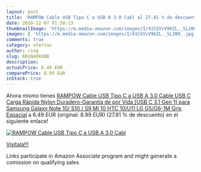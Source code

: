 ```yaml
---
layout: post
title: 'RAMPOW Cable USB Tipo C a USB A 3.0 Cabl al 27.81 % de descuento'
date: 2020-12-07 01:50:13
thumbnailImage: 'https://m.media-amazon.com/images/I/41CGYvV96ZL._SL200_.jpg'
images: [ 'https://m.media-amazon.com/images/I/41CGYvV96ZL._SL200_.jpg' ]
comments: true
category: ofertas
author: ring
slug: B01N4OKUB8
description:
actualPrice: 6.49 EUR
comparePrice: 8.99 EUR
inStock: true
---
```


Ahora mismo tienes [RAMPOW Cable USB Tipo C a USB A 3.0 Cable USB C Carga Rápida Nylon Duradero-Garantía de por Vida [USB C 3.1 Gen 1] para Samsung Galaxy Note 10/ S10 / S9  Mi 10  HTC 10/U11  LG G5/G6-1M Gris Espacial](https://www.amazon.es/dp/B01N4OKUB8/?tag=tolees-21) a 6.49 EUR (original: 8.99 EUR) (27.81 %  de descuento) en el siguiente enlace!

[![RAMPOW Cable USB Tipo C a USB A 3.0 Cabl](https://m.media-amazon.com/images/I/41CGYvV96ZL._SL200_.jpg)](https://www.amazon.es/dp/B01N4OKUB8/?tag=tolees-21)

[Visítala!!!](https://www.amazon.es/dp/B01N4OKUB8/?tag=tolees-21)

Links participate in Amazon Associate program and might generate a comission on qualifying sales
